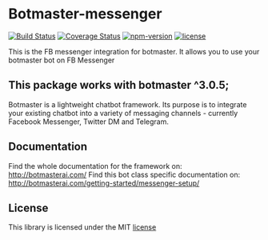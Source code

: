 # Botmaster-messenger

[![Build Status](https://travis-ci.org/botmasterai/botmaster-messenger.svg?branch=master)](https://travis-ci.org/botmasterai/botmaster-messenger)
[![Coverage Status](https://coveralls.io/repos/github/botmasterai/botmaster-messenger/badge.svg?branch=master)](https://coveralls.io/github/botmasterai/botmaster-messenger?branch=master)
[![npm-version](https://img.shields.io/npm/v/botmaster-messenger.svg)](https://www.npmjs.com/package/botmaster-messenger)
[![license](https://img.shields.io/github/license/mashape/apistatus.svg?maxAge=2592000)](LICENSE)

This is the FB messenger integration for botmaster. It allows you to use your 
botmaster bot on FB Messenger

This package works with botmaster ^3.0.5;
---

Botmaster is a lightweight chatbot framework. Its purpose is to integrate your existing chatbot into a variety of messaging channels - currently Facebook Messenger, Twitter DM and Telegram.

## Documentation

Find the whole documentation for the framework on: http://botmasterai.com/
Find this bot class specific documentation on: http://botmasterai.com/getting-started/messenger-setup/

## License

This library is licensed under the MIT [license](LICENSE)

